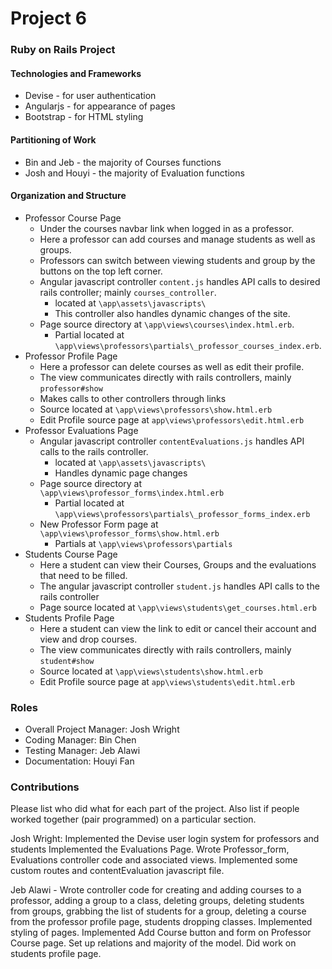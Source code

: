 # Project 6
### Ruby on Rails Project

#### Technologies and Frameworks
* Devise - for user authentication
* Angularjs - for appearance of pages
* Bootstrap - for HTML styling

#### Partitioning of Work
* Bin and Jeb - the majority of Courses functions
* Josh and Houyi - the majority of Evaluation functions

#### Organization and Structure
* Professor Course Page
    * Under the courses navbar link when logged in as a professor.
    * Here a professor can add courses and manage students as well as groups.
    * Professors can switch between viewing students and group by the buttons on the top left corner.
    * Angular javascript controller `content.js` handles API calls to desired rails controller; mainly `courses_controller`.
        * located at `\app\assets\javascripts\`
        * This controller also handles dynamic changes of the site.
    * Page source directory at `\app\views\courses\index.html.erb`.
        * Partial located at `\app\views\professors\partials\_professor_courses_index.erb`.
* Professor Profile Page
    * Here a professor can delete courses as well as edit their profile.
    * The view communicates directly with rails controllers, mainly `professor#show`
    * Makes calls to other controllers through links
    * Source located at `\app\views\professors\show.html.erb`
    * Edit Profile source page at `app\views\professors\edit.html.erb`
* Professor Evaluations Page
    * Angular javascript controller `contentEvaluations.js` handles API calls to the rails controller.
        * located at `\app\assets\javascripts\`
        * Handles dynamic page changes
    * Page source directory at `\app\views\professor_forms\index.html.erb`
        * Partial located at `\app\views\professors\partials\_professor_forms_index.erb`
    * New Professor Form page at `\app\views\professor_forms\show.html.erb`
        * Partials at `\app\views\professors\partials`
* Students Course Page
    * Here a student can view their Courses, Groups and the evaluations that need to be filled.
    * The angular javascript controller `student.js` handles API calls to the rails controller
    * Page source located at `\app\views\students\get_courses.html.erb`
* Students Profile Page
    * Here a student can view the link to edit or cancel their account and view and drop courses.
    * The view communicates directly with rails controllers, mainly `student#show`
    * Source located at `\app\views\students\show.html.erb`
    * Edit Profile source page at `app\views\students\edit.html.erb`


### Roles
* Overall Project Manager: Josh Wright
* Coding Manager: Bin Chen
* Testing Manager: Jeb Alawi 
* Documentation: Houyi Fan

### Contributions
Please list who did what for each part of the project.
Also list if people worked together (pair programmed) on a particular section.


Josh Wright: Implemented the Devise user login system for professors and students
Implemented the Evaluations Page. Wrote Professor_form, Evaluations controller code and associated views.
Implemented some custom routes and contentEvaluation javascript file. 

Jeb Alawi - Wrote controller code for creating and adding courses to a professor, 
adding a group to a class, deleting groups, deleting students from groups, grabbing the list of
students for a group, deleting a course from the professor profile page, students dropping classes.
Implemented styling of pages. Implemented Add Course button and form on Professor Course page. 
Set up relations and majority of the model. Did work on students profile page.